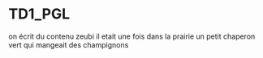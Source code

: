 # TD1_PGL
on 
écrit 
du 
contenu 
zeubi
il etait une fois
dans la prairie
un petit chaperon vert
qui mangeait des champignons

